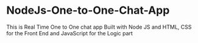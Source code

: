 # NodeJs-One-to-One-Chat-App
This is Real Time One to One chat app Built with Node JS and HTML, CSS for the Front End and JavaScript for the Logic part
